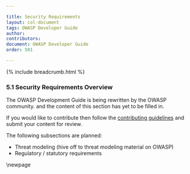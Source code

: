 ```yaml
---

title: Security Requirements
layout: col-document
tags: OWASP Developer Guide
author:
contributors:
document: OWASP Developer Guide
order: 501

---
```


{% include breadcrumb.html %}
### 5.1 Security Requirements Overview

The OWASP Development Guide is being rewritten by the OWASP community.
and the content of this section has yet to be filled in.

If you would like to contribute then follow the 
[contributing guidelines](https://github.com/OWASP/www-project-developer-guide/blob/main/CONTRIBUTING.md)
and submit your content for review.

The following subsections are planned:

  * Threat modeling (hive off to threat modeling material on OWASP)
  * Regulatory / statutory requirements

\newpage

